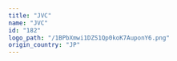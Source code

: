 ```yaml
---
title: "JVC"
name: "JVC"
id: "182"
logo_path: "/1BPbXmwi1DZS1Qp0koK7AuponY6.png"
origin_country: "JP"
---
```

